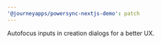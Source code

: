 ```yaml
---
'@journeyapps/powersync-nextjs-demo': patch
---
```


Autofocus inputs in creation dialogs for a better UX.

